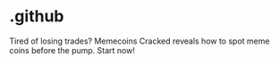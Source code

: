 # .github
Tired of losing trades? Memecoins Cracked reveals how to spot meme coins before the pump. Start now!
